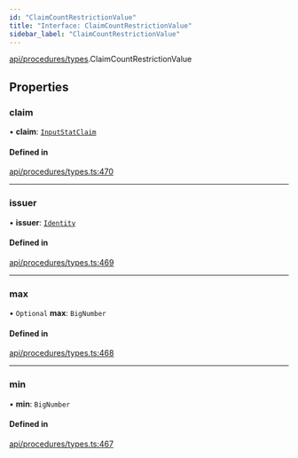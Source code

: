 ```yaml
---
id: "ClaimCountRestrictionValue"
title: "Interface: ClaimCountRestrictionValue"
sidebar_label: "ClaimCountRestrictionValue"
---
```


[api/procedures/types](../../../../../modules/API/Procedures/Types/Types.md).ClaimCountRestrictionValue

## Properties

### claim

• **claim**: [`InputStatClaim`](../../../../../modules/API/Entities/Types/Types.md#inputstatclaim)

#### Defined in

[api/procedures/types.ts:470](https://github.com/PolymeshAssociation/polymesh-sdk/blob/c8da9dfce/src/api/procedures/types.ts#L470)

___

### issuer

• **issuer**: [`Identity`](../../../../../classes/API/Entities/Identity/Identity.md)

#### Defined in

[api/procedures/types.ts:469](https://github.com/PolymeshAssociation/polymesh-sdk/blob/c8da9dfce/src/api/procedures/types.ts#L469)

___

### max

• `Optional` **max**: `BigNumber`

#### Defined in

[api/procedures/types.ts:468](https://github.com/PolymeshAssociation/polymesh-sdk/blob/c8da9dfce/src/api/procedures/types.ts#L468)

___

### min

• **min**: `BigNumber`

#### Defined in

[api/procedures/types.ts:467](https://github.com/PolymeshAssociation/polymesh-sdk/blob/c8da9dfce/src/api/procedures/types.ts#L467)
